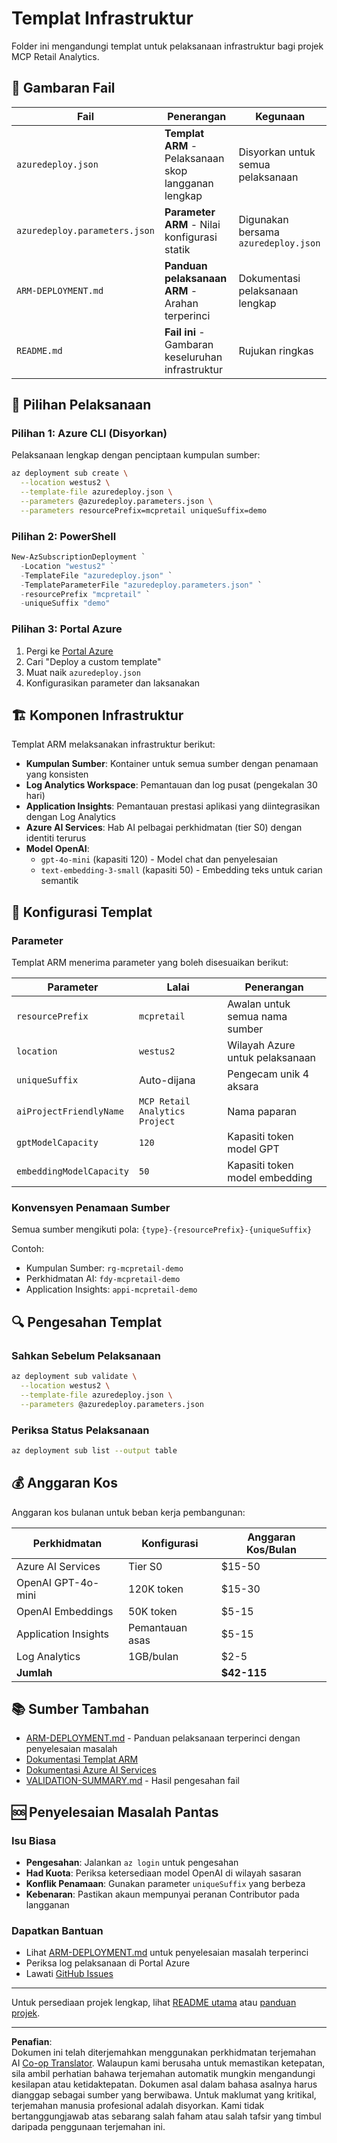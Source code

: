 <!--
CO_OP_TRANSLATOR_METADATA:
{
  "original_hash": "09c7975912db719927ad32946b55e621",
  "translation_date": "2025-09-30T13:30:25+00:00",
  "source_file": "azd/infra/README.md",
  "language_code": "ms"
}
-->
# Templat Infrastruktur

Folder ini mengandungi templat untuk pelaksanaan infrastruktur bagi projek MCP Retail Analytics.

## 📁 Gambaran Fail

| Fail | Penerangan | Kegunaan |
|------|-------------|----------|
| `azuredeploy.json` | **Templat ARM** - Pelaksanaan skop langganan lengkap | Disyorkan untuk semua pelaksanaan |
| `azuredeploy.parameters.json` | **Parameter ARM** - Nilai konfigurasi statik | Digunakan bersama `azuredeploy.json` |
| `ARM-DEPLOYMENT.md` | **Panduan pelaksanaan ARM** - Arahan terperinci | Dokumentasi pelaksanaan lengkap |
| `README.md` | **Fail ini** - Gambaran keseluruhan infrastruktur | Rujukan ringkas |

## 🚀 Pilihan Pelaksanaan

### Pilihan 1: Azure CLI (Disyorkan)
Pelaksanaan lengkap dengan penciptaan kumpulan sumber:
```bash
az deployment sub create \
  --location westus2 \
  --template-file azuredeploy.json \
  --parameters @azuredeploy.parameters.json \
  --parameters resourcePrefix=mcpretail uniqueSuffix=demo
```

### Pilihan 2: PowerShell
```powershell
New-AzSubscriptionDeployment `
  -Location "westus2" `
  -TemplateFile "azuredeploy.json" `
  -TemplateParameterFile "azuredeploy.parameters.json" `
  -resourcePrefix "mcpretail" `
  -uniqueSuffix "demo"
```

### Pilihan 3: Portal Azure
1. Pergi ke [Portal Azure](https://portal.azure.com)
2. Cari "Deploy a custom template"
3. Muat naik `azuredeploy.json`
4. Konfigurasikan parameter dan laksanakan

## 🏗️ Komponen Infrastruktur

Templat ARM melaksanakan infrastruktur berikut:

- **Kumpulan Sumber**: Kontainer untuk semua sumber dengan penamaan yang konsisten
- **Log Analytics Workspace**: Pemantauan dan log pusat (pengekalan 30 hari)
- **Application Insights**: Pemantauan prestasi aplikasi yang diintegrasikan dengan Log Analytics
- **Azure AI Services**: Hab AI pelbagai perkhidmatan (tier S0) dengan identiti terurus
- **Model OpenAI**:
  - `gpt-4o-mini` (kapasiti 120) - Model chat dan penyelesaian
  - `text-embedding-3-small` (kapasiti 50) - Embedding teks untuk carian semantik

## 🔧 Konfigurasi Templat

### Parameter
Templat ARM menerima parameter yang boleh disesuaikan berikut:

| Parameter | Lalai | Penerangan |
|-----------|---------|-------------|
| `resourcePrefix` | `mcpretail` | Awalan untuk semua nama sumber |
| `location` | `westus2` | Wilayah Azure untuk pelaksanaan |
| `uniqueSuffix` | Auto-dijana | Pengecam unik 4 aksara |
| `aiProjectFriendlyName` | `MCP Retail Analytics Project` | Nama paparan |
| `gptModelCapacity` | `120` | Kapasiti token model GPT |
| `embeddingModelCapacity` | `50` | Kapasiti token model embedding |

### Konvensyen Penamaan Sumber
Semua sumber mengikuti pola: `{type}-{resourcePrefix}-{uniqueSuffix}`

Contoh:
- Kumpulan Sumber: `rg-mcpretail-demo`
- Perkhidmatan AI: `fdy-mcpretail-demo`
- Application Insights: `appi-mcpretail-demo`

## 🔍 Pengesahan Templat

### Sahkan Sebelum Pelaksanaan
```bash
az deployment sub validate \
  --location westus2 \
  --template-file azuredeploy.json \
  --parameters @azuredeploy.parameters.json
```

### Periksa Status Pelaksanaan
```bash
az deployment sub list --output table
```

## 💰 Anggaran Kos

Anggaran kos bulanan untuk beban kerja pembangunan:

| Perkhidmatan | Konfigurasi | Anggaran Kos/Bulan |
|--------------|-------------|--------------------|
| Azure AI Services | Tier S0 | $15-50 |
| OpenAI GPT-4o-mini | 120K token | $15-30 |
| OpenAI Embeddings | 50K token | $5-15 |
| Application Insights | Pemantauan asas | $5-15 |
| Log Analytics | 1GB/bulan | $2-5 |
| **Jumlah** | | **$42-115** |

## 📚 Sumber Tambahan

- [ARM-DEPLOYMENT.md](./ARM-DEPLOYMENT.md) - Panduan pelaksanaan terperinci dengan penyelesaian masalah
- [Dokumentasi Templat ARM](https://docs.microsoft.com/en-us/azure/azure-resource-manager/templates/)
- [Dokumentasi Azure AI Services](https://docs.microsoft.com/en-us/azure/cognitive-services/)
- [VALIDATION-SUMMARY.md](./VALIDATION-SUMMARY.md) - Hasil pengesahan fail

## 🆘 Penyelesaian Masalah Pantas

### Isu Biasa
- **Pengesahan**: Jalankan `az login` untuk pengesahan
- **Had Kuota**: Periksa ketersediaan model OpenAI di wilayah sasaran
- **Konflik Penamaan**: Gunakan parameter `uniqueSuffix` yang berbeza
- **Kebenaran**: Pastikan akaun mempunyai peranan Contributor pada langganan

### Dapatkan Bantuan
- Lihat [ARM-DEPLOYMENT.md](./ARM-DEPLOYMENT.md) untuk penyelesaian masalah terperinci
- Periksa log pelaksanaan di Portal Azure
- Lawati [GitHub Issues](https://github.com/microsoft/MCP-Server-and-PostgreSQL-Sample-Retail/issues)

---

Untuk persediaan projek lengkap, lihat [README utama](../../README.md) atau [panduan projek](../../walkthrough/README.md).

---

**Penafian**:  
Dokumen ini telah diterjemahkan menggunakan perkhidmatan terjemahan AI [Co-op Translator](https://github.com/Azure/co-op-translator). Walaupun kami berusaha untuk memastikan ketepatan, sila ambil perhatian bahawa terjemahan automatik mungkin mengandungi kesilapan atau ketidaktepatan. Dokumen asal dalam bahasa asalnya harus dianggap sebagai sumber yang berwibawa. Untuk maklumat yang kritikal, terjemahan manusia profesional adalah disyorkan. Kami tidak bertanggungjawab atas sebarang salah faham atau salah tafsir yang timbul daripada penggunaan terjemahan ini.